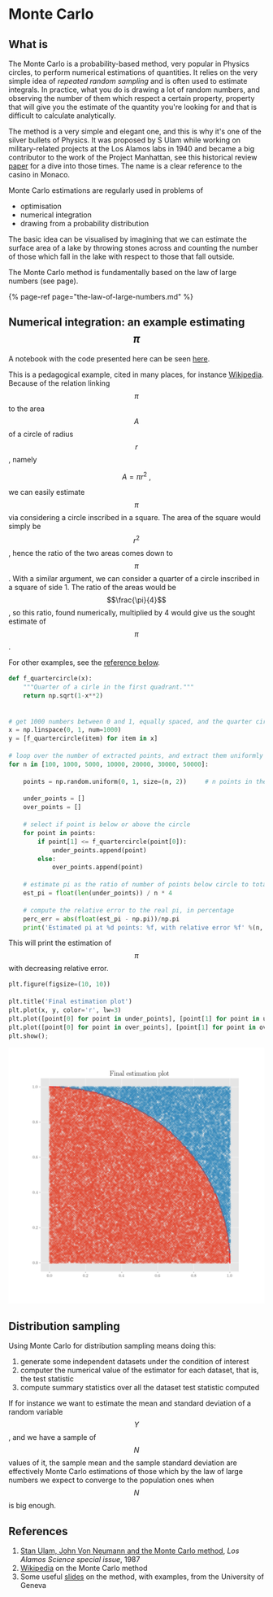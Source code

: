# Monte Carlo

## What is

The Monte Carlo is a probability-based method, very popular in Physics circles, to perform numerical estimations of quantities. It relies on the very simple idea of _repeated random sampling_ and is often used to estimate integrals. In practice, what you do is drawing a lot of random numbers, and observing the number of them which respect a certain property, property that will give you the estimate of the quantity you're looking for and that is difficult to calculate analytically.

The method is a very simple and elegant one, and this is why it's one of the silver bullets of Physics. It was proposed by S Ulam while working on military-related projects at the Los Alamos labs in 1940 and became a big contributor to the work of the Project Manhattan, see this historical review [paper](monte-carlo.md#references) for a dive into those times. The name is a clear reference to the casino in Monaco.

Monte Carlo estimations are regularly used in problems of

* optimisation
* numerical integration
* drawing from a probability distribution

The basic idea can be visualised by imagining that we can estimate the surface area of a lake by throwing stones across and counting the number of those which fall in the lake with respect to those that fall outside.

The Monte Carlo method is fundamentally based on the law of large numbers \(see page\).

{% page-ref page="the-law-of-large-numbers.md" %}

## Numerical integration: an example estimating $$\pi$$ 

A notebook with the code presented here can be seen [here](https://nbviewer.jupyter.org/github/martinapugliese/tales-science-data/blob/master/probability-statistics-and-data-analysis/methods-theorems-and-laws/notebooks/monte-carlo-pi.ipynb).

This is a pedagogical example, cited in many places, for instance [Wikipedia](monte-carlo.md#references). Because of the relation linking $$\pi$$ to the area $$A$$ of a circle of radius $$r$$, namely

$$
A = \pi r^2 \ ,
$$

we can easily estimate $$\pi$$ via considering a circle inscribed in a square. The area of the square would simply be $$r^2$$ , hence the ratio of the two areas comes down to $$\pi$$ . With a similar argument, we can consider a quarter of a circle inscribed in a square of side 1. The ratio of the areas would be $$\frac{\pi}{4}$$ , so this ratio, found numerically, multiplied by 4 would give us the sought estimate of $$\pi$$ .

For other examples, see the [reference below](monte-carlo.md#references).

```python
def f_quartercircle(x):
    """Quarter of a cirle in the first quadrant."""
    return np.sqrt(1-x**2)


# get 1000 numbers between 0 and 1, equally spaced, and the quarter circle function on them
x = np.linspace(0, 1, num=1000)
y = [f_quartercircle(item) for item in x]

# loop over the number of extracted points, and extract them uniformly between 0 and 1, both x and y
for n in [100, 1000, 5000, 10000, 20000, 30000, 50000]:
    
    points = np.random.uniform(0, 1, size=(n, 2))     # n points in the plane, randomly (uniformly) extracted in [0,1]
    
    under_points = []
    over_points = []
    
    # select if point is below or above the circle
    for point in points:
        if point[1] <= f_quartercircle(point[0]):
            under_points.append(point)
        else:
            over_points.append(point)

    # estimate pi as the ratio of number of points below circle to total
    est_pi = float(len(under_points)) / n * 4
    
    # compute the relative error to the real pi, in percentage
    perc_err = abs(float(est_pi - np.pi))/np.pi
    print('Estimated pi at %d points: %f, with relative error %f' %(n, est_pi, perc_err))
```

This will print the estimation of $$\pi$$ with decreasing relative error.

```python
plt.figure(figsize=(10, 10))

plt.title('Final estimation plot')
plt.plot(x, y, color='r', lw=3)
plt.plot([point[0] for point in under_points], [point[1] for point in under_points], 'x', alpha=0.5)
plt.plot([point[0] for point in over_points], [point[1] for point in over_points], 'x', alpha=0.5)
plt.show();
```

![Monte-Carloing pi](../../.gitbook/assets/pi.png)

## Distribution sampling

Using Monte Carlo for distribution sampling means doing this:

1. generate some independent datasets under the condition of interest
2. computer the numerical value of the estimator for each dataset, that is, the test statistic
3. compute summary statistics over all the dataset test statistic computed

If for instance we want to estimate the mean and standard deviation of a random variable $$Y$$, and we have a sample of $$N$$values of it, the sample mean and the sample standard deviation are effectively Monte Carlo estimations of those which by the law of large numbers we expect to converge to the population ones when $$N$$is big enough.

## References

1. [Stan Ulam, John Von Neumann and the Monte Carlo method](http://www-star.st-and.ac.uk/~kw25/teaching/mcrt/MC_history_3.pdf), _Los Alamos Science special issue_, 1987
2. [Wikipedia](https://en.wikipedia.org/wiki/Monte_Carlo_method) on the Monte Carlo method
3. Some useful [slides](https://www.unige.ch/sciences/astro/files/2713/8971/4086/3_Paltani_MonteCarlo.pdf) on the method, with examples, from the University of Geneva

